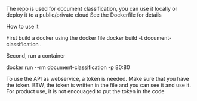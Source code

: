 The repo is used for document classification, you can use it locally or deploy it to a public/private cloud
See the Dockerfile for details



How to use it

First build a docker using the docker file
docker build -t document-classification .

Second, run a container 

docker run --rm document-classification -p 80:80

To use the API as webservice, a token is needed. Make sure that you have the token.
BTW, the token is written in the file and you can see it and use it. For product use, it is not encouaged to put the token in the code



